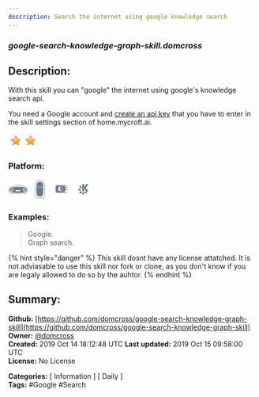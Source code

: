 ```yaml
---
description: Search the internet using google knowledge search
---
```


### _google-search-knowledge-graph-skill.domcross_  
## Description:  
With this skill you can "google" the internet using google's knowledge search api.

You need a Google account and [create an api key](https://console.developers.google.com/start/api?id=kgsearch.googleapis.com&credential=client_key)
that you have to enter in the skill settings section of home.mycroft.ai.  
  
![](../.gitbook/assets/star.png)![](../.gitbook/assets/star.png)  
  
### Platform:  
 ![Mark I](../.gitbook/assets/mark-1-icon.png)  ![Mark II](../.gitbook/assets/mark-2-icon.png)  ![Picroft](../.gitbook/assets/picroft-icon.png)  ![plasmoid](../.gitbook/assets/kde.png)   
### Examples:  
> Google.  
> Graph search.  
  
{% hint style="danger" %}
This skill dosnt have any license attatched. It is not adviasable to use this skill nor fork or clone, as you don't know if you are legaly allowed to do so by the auhtor.
{% endhint %}
  
## Summary:  
**Github:** [https://github.com/domcross/google-search-knowledge-graph-skill](https://github.com/domcross/google-search-knowledge-graph-skill)  
**Owner:** [@domcross](https://github.com/domcross)  
**Created:** 2019 Oct 14 18:12:48 UTC  **Last updated:** 2019 Oct 15 09:58:00 UTC  
**License:** No License  
  
**Categories:** [ Information ] [ Daily ]   
**Tags:** \#Google \#Search   
